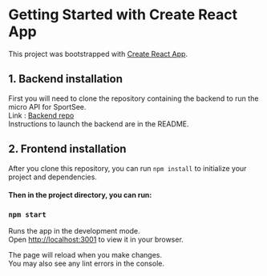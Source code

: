# Getting Started with Create React App

This project was bootstrapped with [Create React App](https://github.com/facebook/create-react-app).

## 1. Backend installation

First you will need to clone the repository containing the backend to run the micro API for SportSee. \
Link : [Backend repo](https://github.com/OpenClassrooms-Student-Center/P9-front-end-dashboard) \
Instructions to launch the backend are in the README.

## 2. Frontend installation

After you clone this repository, you can run `npm install` to initialize your project and dependencies.

#### Then in the project directory, you can run:

### `npm start`

Runs the app in the development mode.\
Open [http://localhost:3001](http://localhost:3001) to view it in your browser.

The page will reload when you make changes.\
You may also see any lint errors in the console.
